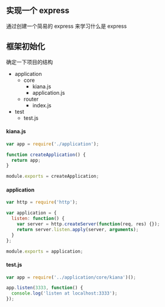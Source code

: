 ## 实现一个 express

通过创建一个简易的 express 来学习什么是 express

## 框架初始化

确定一下项目的结构

- application
  - core
    - kiana.js
    - application.js
  - router
    - index.js
- test
  - test.js

#### kiana.js

```js
var app = require('./application');

function createApplication() {
  return app;
}

module.exports = createApplication;
```

#### application

```js
var http = require('http');

var application = {
  listen: function() {
    var server = http.createServer(function(req, res) {});
    return server.listen.apply(server, arguments);
  }
};

module.exports = application;
```

#### test.js

```js
var app = require('../application/core/kiana')();

app.listen(3333, function() {
  console.log('listen at localhost:3333');
});
```
